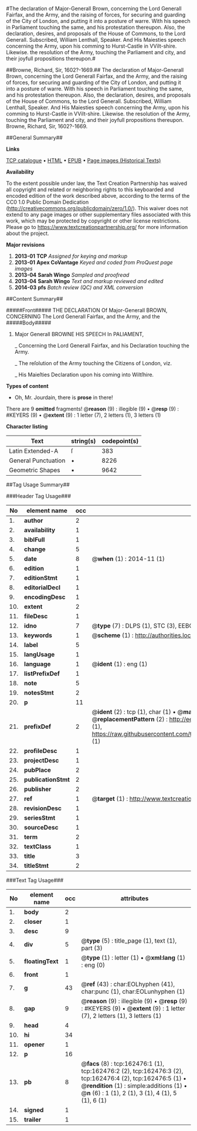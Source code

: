 #The declaration of Major-Generall Brown, concerning the Lord Generall Fairfax, and the Army, and the raising of forces, for securing and guarding of the City of London, and putting it into a posture of warre. With his speech in Parliament touching the same, and his protestation thereupon. Also, the declaration, desires, and proposals of the House of Commons, to the Lord Generall. Subscribed, William Lenthall, Speaker. And His Maiesties speech concerning the Army, upon his comming to Hurst-Castle in VVilt-shire. Likewise. the resolution of the Army, touching the Parliament and city, and their joyfull propositions thereupon.#

##Browne, Richard, Sir, 1602?-1669.##
The declaration of Major-Generall Brown, concerning the Lord Generall Fairfax, and the Army, and the raising of forces, for securing and guarding of the City of London, and putting it into a posture of warre. With his speech in Parliament touching the same, and his protestation thereupon. Also, the declaration, desires, and proposals of the House of Commons, to the Lord Generall. Subscribed, William Lenthall, Speaker. And His Maiesties speech concerning the Army, upon his comming to Hurst-Castle in VVilt-shire. Likewise. the resolution of the Army, touching the Parliament and city, and their joyfull propositions thereupon.
Browne, Richard, Sir, 1602?-1669.

##General Summary##

**Links**

[TCP catalogue](http://www.ota.ox.ac.uk/tcp/)  • 
[HTML](http://tei.it.ox.ac.uk/tcp/Texts-HTML/free/A77/A77682.html)  • 
[EPUB](http://tei.it.ox.ac.uk/tcp/Texts-EPUB/free/A77/A77682.epub) • 
[Page images (Historical Texts)](https://historicaltexts.jisc.ac.uk/eebo-99864793e)

**Availability**

To the extent possible under law, the Text Creation Partnership has waived all copyright and related or neighboring rights to this keyboarded and encoded edition of the work described above, according to the terms of the CC0 1.0 Public Domain Dedication (http://creativecommons.org/publicdomain/zero/1.0/). This waiver does not extend to any page images or other supplementary files associated with this work, which may be protected by copyright or other license restrictions. Please go to https://www.textcreationpartnership.org/ for more information about the project.

**Major revisions**

1. __2013-01__ __TCP__ *Assigned for keying and markup*
1. __2013-01__ __Apex CoVantage__ *Keyed and coded from ProQuest page images*
1. __2013-04__ __Sarah Wingo__ *Sampled and proofread*
1. __2013-04__ __Sarah Wingo__ *Text and markup reviewed and edited*
1. __2014-03__ __pfs__ *Batch review (QC) and XML conversion*

##Content Summary##

#####Front#####
THE DECLARATION Of Major-Generall BROWN, CONCERNING The Lord Generall Fairfax, and the Army, and the
#####Body#####

1. Major Generall BROWNE HIS SPEECH In PALIAMENT,

    _ Concerning the Lord Generall Fairfax, and his Declaration touching the Army.

    _ The reſolution of the Army touching the Citizens of London, viz.

    _ His Maieſties Declaration upon his coming into Wiltſhire.

**Types of content**

  * Oh, Mr. Jourdain, there is **prose** in there!

There are 9 **omitted** fragments! 
 @__reason__ (9) : illegible (9)  •  @__resp__ (9) : #KEYERS (9)  •  @__extent__ (9) : 1 letter (7), 2 letters (1), 3 letters (1)

**Character listing**


|Text|string(s)|codepoint(s)|
|---|---|---|
|Latin Extended-A|ſ|383|
|General Punctuation|•|8226|
|Geometric Shapes|▪|9642|

##Tag Usage Summary##

###Header Tag Usage###

|No|element name|occ|attributes|
|---|---|---|---|
|1.|__author__|2||
|2.|__availability__|1||
|3.|__biblFull__|1||
|4.|__change__|5||
|5.|__date__|8| @__when__ (1) : 2014-11 (1)|
|6.|__edition__|1||
|7.|__editionStmt__|1||
|8.|__editorialDecl__|1||
|9.|__encodingDesc__|1||
|10.|__extent__|2||
|11.|__fileDesc__|1||
|12.|__idno__|7| @__type__ (7) : DLPS (1), STC (3), EEBO-CITATION (1), PROQUEST (1), VID (1)|
|13.|__keywords__|1| @__scheme__ (1) : http://authorities.loc.gov/ (1)|
|14.|__label__|5||
|15.|__langUsage__|1||
|16.|__language__|1| @__ident__ (1) : eng (1)|
|17.|__listPrefixDef__|1||
|18.|__note__|5||
|19.|__notesStmt__|2||
|20.|__p__|11||
|21.|__prefixDef__|2| @__ident__ (2) : tcp (1), char (1)  •  @__matchPattern__ (2) : ([0-9\-]+):([0-9IVX]+) (1), (.+) (1)  •  @__replacementPattern__ (2) : http://eebo.chadwyck.com/downloadtiff?vid=$1&page=$2 (1), https://raw.githubusercontent.com/textcreationpartnership/Texts/master/tcpchars.xml#$1 (1)|
|22.|__profileDesc__|1||
|23.|__projectDesc__|1||
|24.|__pubPlace__|2||
|25.|__publicationStmt__|2||
|26.|__publisher__|2||
|27.|__ref__|1| @__target__ (1) : http://www.textcreationpartnership.org/docs/. (1)|
|28.|__revisionDesc__|1||
|29.|__seriesStmt__|1||
|30.|__sourceDesc__|1||
|31.|__term__|2||
|32.|__textClass__|1||
|33.|__title__|3||
|34.|__titleStmt__|2||


###Text Tag Usage###

|No|element name|occ|attributes|
|---|---|---|---|
|1.|__body__|2||
|2.|__closer__|1||
|3.|__desc__|9||
|4.|__div__|5| @__type__ (5) : title_page (1), text (1), part (3)|
|5.|__floatingText__|1| @__type__ (1) : letter (1)  •  @__xml:lang__ (1) : eng (0)|
|6.|__front__|1||
|7.|__g__|43| @__ref__ (43) : char:EOLhyphen (41), char:punc (1), char:EOLunhyphen (1)|
|8.|__gap__|9| @__reason__ (9) : illegible (9)  •  @__resp__ (9) : #KEYERS (9)  •  @__extent__ (9) : 1 letter (7), 2 letters (1), 3 letters (1)|
|9.|__head__|4||
|10.|__hi__|34||
|11.|__opener__|1||
|12.|__p__|16||
|13.|__pb__|8| @__facs__ (8) : tcp:162476:1 (1), tcp:162476:2 (2), tcp:162476:3 (2), tcp:162476:4 (2), tcp:162476:5 (1)  •  @__rendition__ (1) : simple:additions (1)  •  @__n__ (6) : 1 (1), 2 (1), 3 (1), 4 (1), 5 (1), 6 (1)|
|14.|__signed__|1||
|15.|__trailer__|1||
